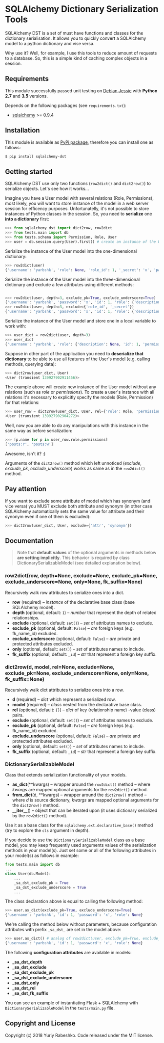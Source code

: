 # SQLAlchemy Dictionary Serialization Tools

SQLAlchemy DST is a set of must have functions and classes for the dictionary serialisation. It allows you to quickly convert a SQLAlchemy model to a python dictionary and vise versa. 

Why use it? Well, for example, I use this tools to reduce amount of requests to a database. So, this is a simple kind of caching complex objects in a session.

## Requirements
This module successfully passed unit testing on [Debian Jessie](https://wiki.debian.org/DebianJessie) with **Python 2.7** and **3.5** versions.

Depends on the following packages (see `requirements.txt`):
- [sqlalchemy](https://www.sqlalchemy.org/) >= 0.9.4

## Installation
This module is available as [PyPi package](https://pypi.python.org/pypi/sqlalchemy-dst), therefore you can install one as follows:

```bash
$ pip install sqlalchemy-dst
```

## Getting started

SQLAlchemy DST use only two functions (`row2dict()` and `dict2row()`) to serialize objects. Let's see how it works...

Imagine you have a User model with several relations (Role, Permissions), most likely, you will want to store instance of the model in a web server session for efficency purposes. Unfortunatelly, it's not possible to store instances of Python classes in the session. So, you need to **serialize** one **into a dictionary** first:
```python
>>> from sqlalchemy_dst import dict2row, row2dict
>>> from tests.main import db
>>> from tests.schema import Permission, Role, User
>>> user = db.session.query(User).first() # create an instance of the User model
```
Serialize the instance of the User model into the one-dimensional dictionary:
```python
>>> row2dict(user)
{'username': 'yarbshk', 'role': None, 'role_id': 1, '_secret': 'x', 'password': 'x', 'id': 1}
```
Serialize the instance of the User model into the three-dimensional dictionary and exclude a few attributes using different methods:
```python

>>> row2dict(user, depth=3, exclude_pk=True, exclude_underscore=True)
{'username': 'yarbshk', 'password': 'x', 'id': 1, 'role': {'description': None, 'id': 1, 'permissions': [{'id': 1, 'name': 'posts:r'}, {'id': 2, 'name': 'posts:w'}], 'name': 'Moderator'}}
>>> row2dict(user, depth=3, exclude={'role_id', '_secret'})
{'username': 'yarbshk', 'password': 'x', 'id': 1, 'role': {'description': None, 'id': 1, 'permissions': [{'id': 1, 'name': 'posts:r'}, {'id': 2, 'name': 'posts:w'}], 'name': 'Moderator'}}

```
Serialize the instance of the User model and store one in a local variable to work with:
```python
>>> user_dict = row2dict(user, depth=3)
>>> user_dict
{'username': 'yarbshk', 'role': {'description': None, 'id': 1, 'permissions': [{'id': 1, 'name': 'posts:r'}, {'id': 2, 'name': 'posts:w'}], 'name': 'Moderator'}, 'role_id': 1, '_secret': 'x', 'password': 'x', 'id': 1}
```

Suppose in other part of the application you need to **deserialize that dictionary** to be able to use all features of the User's model (e.g. calling methods, querying data):
```python
>>> dict2row(user_dict, User)
<User (transient 139927902911456)>
```
The example above will create new instance of the User model without any relations (such as _role_ or _permissions_). To create a user's instance with all relations it's necessary to explicitly specify the models (Role, Permission) for that relations:
```python
>>> user_row = dict2row(user_dict, User, rel={'role': Role, 'permissions': Permission})
<User (transient 139927902904272)>
```
Well, now you are able to do any manipulations with this instance in the same way as before serialization:
```python
>>> [p.name for p in user_row.role.permissions]
['posts:r', 'posts:w']
```

Awesome, isn't it? :)

Arguments of the `dict2row()` method which left unnoticed (_exclude_, _exclude_pk_, _exclude_underscore_) works as same as in the `row2dict()` method.

## Pay attention

If you want to exclude some attribute of model which has synonym (and vice versa) you MUST exclude both attribute and synonym (in other case SQLAlchemy automatically sets the same value for attribute and their synonym even if one of them is excluded):

```python
>>> dict2row(user_dict, User, exclude={'attr', 'synonym'})
```

## Documentation

> Note that **default values** of the optional arguments in methods below **are setting implicitly**. This behavior is required by class DictionarySerializableModel (see detailed explanation below).

### row2dict(row, depth=None, exclude=None, exclude_pk=None, exclude_underscore=None, only=None, fk_suffix=None)

Recursively walk row attributes to serialize ones into a dict.

- **row** (required) – _instance_ of the declarative base class (base SQLAlchemy model).
- **depth** (optional, default: `1`) – _number_ that represent the depth of related relationships.
- **exclude** (optional, default: `set()`) – _set_ of attributes names to exclude.
- **exclude_pk** (optional, default: `False`) – _are_ foreign keys (e.g. fk_name_id) excluded.
- **exclude_underscore** (optional, default: `False`) – _are_ private and protected attributes excluded.
- **only** (optional, default: `set()`) – _set_ of attributes names to include.
- **fk_suffix** (optional, default: `_id`) – _str_ that represent a foreign key suffix.

### dict2row(d, model, rel=None, exclude=None, exclude_pk=None, exclude_underscore=None, only=None, fk_suffix=None)

Recursively walk dict attributes to serialize ones into a row.

- **d** (required) – _dict_ which represent a serialized row.
- **model** (required) – _class_ nested from the declarative base class.
- **rel** (optional, default: `{}`) – _dict_ of key (relationship name) -value (class) pairs.
- **exclude** (optional, default: `set()`) – _set_ of attributes names to exclude.
- **exclude_pk** (optional, default: `False`) – _are_ foreign keys (e.g. fk_name_id) excluded.
- **exclude_underscore** (optional, default: `False`) – _are_ private and protected attributes excluded.
- **only** (optional, default: `set()`) – _set_ of attributes names to include.
- **fk_suffix** (optional, default: `_id`) – _str_ that represent a foreign key suffix.

### DictionarySerializableModel

Class that extends serialization functionality of your models.

- **as_dict**(**kwargs) – wrapper around the `row2dict()` method – where _kwargs_ are mapped optional arguments for the `row2dict()` method. 
- **from_dict**(d, **kwargs) – wrapper around the `dict2row()` method – where _d_ is source dictionary, _kwargs_ are mapped optional arguments for the `dict2row()` method.
- **\_\_iter\_\_**() – object that can be iterated upon (it uses dictionary serialized by the `row2dict()` method).

Use it as a base class for the `sqlalchemy.ext.declarative_base()` method (try to explore the `cls` argument in depth).

If you decide to use the `DictionarySerializableModel` class as a base model, you may keep frequently used arguments values of the serialization methods in your model(s). Just set some or all of the following attributes in your model(s) as follows in example:

```python
from tests.main import db
...
class User(db.Model):
    ...
    _sa_dst_exclude_pk = True
    _sa_dst_exclude_underscore = True
    ...
```

The class declaration above is equal to calling the following method:

```python
>>> user.as_dict(exclude_pk=True, exclude_underscore=True)
{'username': 'yarbshk', 'id': 1, 'password': 'x', 'role': None}
``` 

We're calling the method below without parameters, because configuration attributes with prefix `_sa_dst_` are set in the model above:

```python
>>> user.as_dict() # analog of row2dict(user, exclude_pk=True, exclude_underscore=True)
{'username': 'yarbshk', 'id': 1, 'password': 'x', 'role': None}
```

The following **configuration attributes** are available in models:
* **_sa_dst_depth**
* **_sa_dst_exclude**
* **_sa_dst_exclude_pk**
* **_sa_dst_exclude_underscore**
* **_sa_dst_only**
* **_sa_dst_rel**
* **_sa_dst_fk_suffix**

You can see an example of instantiating Flask + SQLAlchemy with `DictionarySerializableModel` in the `tests/main.py` file. 

## Copyright and License
Copyright (c) 2018 Yuriy Rabeshko. Code released under the MIT license.
